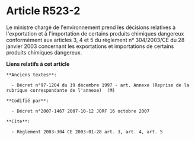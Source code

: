 # Article R523-2

Le ministre chargé de l'environnement prend les décisions relatives à l'exportation et à l'importation de certains produits
chimiques dangereux conformément aux articles 3, 4 et 5 du règlement n° 304/2003/CE du 28 janvier 2003 concernant les
exportations et importations de certains produits chimiques dangereux.

**Liens relatifs à cet article**

	**Anciens textes**:

	  - Décret n°97-1204 du 19 décembre 1997 - art. Annexe (Reprise de la rubrique correspondante de l'annexe)  (M)

	**Codifié par**:

	  - Décret n°2007-1467 2007-10-12 JORF 16 octobre 2007

	**Cite**:

	  - Règlement 2003-304 CE 2003-01-28 art. 3, art. 4, art. 5
